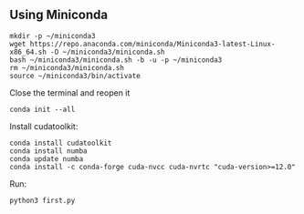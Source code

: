 ## Using Miniconda

```
mkdir -p ~/miniconda3
wget https://repo.anaconda.com/miniconda/Miniconda3-latest-Linux-x86_64.sh -O ~/miniconda3/miniconda.sh
bash ~/miniconda3/miniconda.sh -b -u -p ~/miniconda3
rm ~/miniconda3/miniconda.sh
source ~/miniconda3/bin/activate
```

Close the terminal and reopen it

```
conda init --all
```

Install cudatoolkit:

```
conda install cudatoolkit
conda install numba
conda update numba
conda install -c conda-forge cuda-nvcc cuda-nvrtc "cuda-version>=12.0"
```

Run:

```
python3 first.py
```

